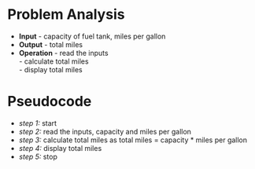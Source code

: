 # Problem Analysis
+ **Input** - capacity of fuel tank, miles per gallon
+ **Output** - total  miles
+ **Operation** 
               - read the inputs\
               - calculate total miles\
               - display total miles
# Pseudocode 
+ *step 1:* start
+ *step 2:* read the inputs, capacity and miles per gallon
+ *step 3:* calculate total miles as total miles = capacity * miles per gallon
+ *step 4:* display total miles
+ *step 5:* stop
        
